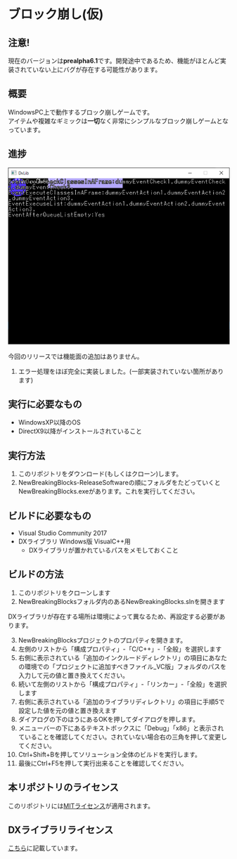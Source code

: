 ブロック崩し(仮)
===
## 注意!
現在のバージョンは**prealpha6.1**です。開発途中であるため、機能がほとんど実装されていない上にバグが存在する可能性があります。
## 概要
WindowsPC上で動作するブロック崩しゲームです。  
アイテムや複雑なギミックは**一切**なく非常にシンプルなブロック崩しゲームとなっています。  
## 進捗
![alt](./Document/prealpha51DemoImage.png)

今回のリリースでは機能面の追加はありません。


1. エラー処理をほぼ完全に実装しました。(一部実装されていない箇所があります)

## 実行に必要なもの
- WindowsXP以降のOS
- DirectX9以降がインストールされていること
## 実行方法
1. このリポジトリをダウンロード(もしくはクローン)します。
2. NewBreakingBlocks-ReleaseSoftwareの順にフォルダをたどっていくとNewBreakingBlocks.exeがあります。これを実行してください。
## ビルドに必要なもの
- Visual Studio Community 2017
- DXライブラリ Windows版 VisualC++用
    - DXライブラリが置かれているパスをメモしておくこと
## ビルドの方法
1. このリポジトリをクローンします
2. NewBreakingBlocksフォルダ内のあるNewBreakingBlocks.slnを開きます

DXライブラリが存在する場所は環境によって異なるため、再設定する必要があります。  

3. NewBreakingBlocksプロジェクトのプロパティを開きます。
4. 左側のリストから「構成プロパティ」-「C/C++」-「全般」を選択します
5. 右側に表示されている「追加のインクルードディレクトリ」の項目にあなたの環境での「プロジェクトに追加すべきファイル_VC版」フォルダのパスを入力して元の値と置き換えてください。
6. 続いて左側のリストから「構成プロパティ」-「リンカー」-「全般」を選択します
7. 右側に表示されている「追加のライブラリディレクトリ」の項目に手順5で設定した値を元の値と置き換えます
8. ダイアログの下のほうにあるOKを押してダイアログを押します。
9. メニューバーの下にあるテキストボックスに「Debug」「x86」と表示されていることを確認してください。されていない場合右の三角を押して変更してください。
10. Ctrl+Shift+Bを押してソリューション全体のビルドを実行します。
11. 最後にCtrl+F5を押して実行出来ることを確認してください。
## 本リポジトリのライセンス
このリポジトリには[MITライセンス](LICENSE)が適用されます。  
## DXライブラリライセンス
[こちら](DXLIBRARYLICENSE)に記載しています。